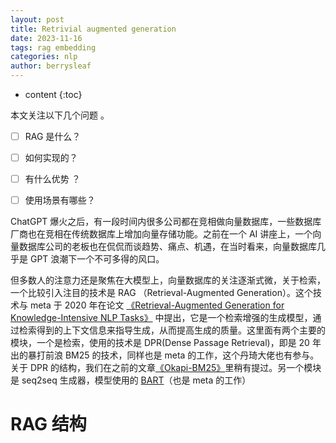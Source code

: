 ```yaml
---
layout: post
title: Retrivial augmented generation
date: 2023-11-16
tags: rag embedding
categories: nlp
author: berrysleaf
---
```

* content
{:toc}


本文关注以下几个问题 。
- [ ] RAG 是什么？
- [ ] 如何实现的？



- [ ] 有什么优势 ？
- [ ] 使用场景有哪些？

ChatGPT 爆火之后，有一段时间内很多公司都在竞相做向量数据库，一些数据库厂商也在竞相在传统数据库上增加向量存储功能。之前在一个 AI 讲座上，一个向量数据库公司的老板也在侃侃而谈趋势、痛点、机遇，在当时看来，向量数据库几乎是 GPT 浪潮下一个不可多得的风口。

但多数人的注意力还是聚焦在大模型上，向量数据库的关注逐渐式微，关于检索，一个比较引入注目的技术是 RAG （Retrieval-Augmented Generation）。这个技术与 meta 于 2020 年在论文 [《Retrieval-Augmented Generation for Knowledge-Intensive NLP Tasks》](https://arxiv.org/pdf/2005.11401.pdf) 中提出，它是一个检索增强的生成模型，通过检索得到的上下文信息来指导生成，从而提高生成的质量。这里面有两个主要的模块，一个是检索，使用的技术是 DPR(Dense Passage Retrieval)，即是 20 年出的暴打前浪 BM25 的技术，同样也是 meta 的工作，这个丹琦大佬也有参与。关于 DPR 的结构，我们在之前的文章[《Okapi-BM25》]({{site.baseur}}/2022/11/17/Okapi-BM25/)里稍有提过。另一个模块是 seq2seq 生成器，模型使用的 [BART](https://arxiv.org/abs/1910.13461)（也是 meta 的工作）


# RAG 结构 






